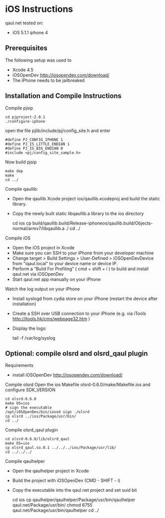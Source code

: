 iOS Instructions
================

qaul.net tested on:
* iOS 5.1.1 iphone 4


Prerequisites
-------------

The following setup was used to

* Xcode 4.5
* iOSOpenDev http://iosopendev.com/download/
* The iPhone needs to be jailbreaked


Installation and Compile Instructions
--------------------------------------

Compile pjsip

    cd pjproject-2.0.1
    ./configure-iphone
    
open the file pjlib/include/pj/config_site.h and enter

    #define PJ_CONFIG_IPHONE 1
    #define PJ_IS_LITTLE_ENDIAN 1 
    #define PJ_IS_BIG_ENDIAN 0
    #include <pj/config_site_sample.h>

Now build pjsip
    
    make dep
    make
    cd ../


Compile qaullib: 
* Open the qaullib Xcode project ios/qaullib.xcodeproj and build the static library.
* Copy the newly built static libqaullib.a library to the ios directory

    cd ios
    cp build/qaullib.build/Release-iphoneos/qaullib.build/Objects-normal/armv7/libqaullib.a ./
    cd ../


Compile iOS
* Open the iOS project in Xcode
* Make sure you can SSH to your iPhone from your developer machine
* Change target > Build Settings > User-Defined > iOSOpenDevDevice from "iqaul.local" to 
  your device name or device IP.
* Perform a “Build For Profiling” ( cmd + shift + i ) to build and install qaul.net via
  iOSOpenDev
* Start qaul.net app manually on your iPhone

Watch the log output on your iPhone
* Install syslogd from cydia store on your iPhone (restart the device after installation)
* Create a SSH over USB connection to your iPhone (e.g. via iTools 
  http://itools.hk/cms/webpage32.htm )
* Display the logs:

    tail -f /var/log/syslog


Optional: compile olsrd and olsrd_qaul plugin
---------------------------------------------

Requirements
* install iOSOpenDev http://iosopendev.com/download/

Compile olsrd
Open the ios Makefile olsrd-0.6.0/make/Makefile.ios and configure SDK_VERSION

    cd olsrd-0.6.0
    make OS=ios
    # sign the executable
    /opt/iOSOpenDev/bin/iosod sign ./olsrd
    cp olsrd ../ios/Package/usr/bin/
    cd ../

Compile olsrd_qaul plugin

    cd olsrd-0.6.0/lib/olsrd_qaul
    make OS=ios
    cp olsrd_qaul.so.0.1 ../../../ios/Package/usr/lib/
    cd ../../../


Compile qaulhelper
* Open the qaulhelper project in Xcode
* Build the project with iOSOpenDev (CMD - SHIFT - i)
* Copy the executable into the qaul.net project and set suid bit

    cd ios
    cp qaulhelper/qaulhelper/Package/usr/bin/qaulhelper qaul.net/Package/usr/bin/
    chmod 6755 qaul.net/Package/usr/bin/qaulhelper
    cd ../
